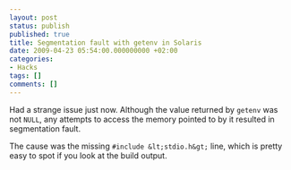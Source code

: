 ```yaml
---
layout: post
status: publish
published: true
title: Segmentation fault with getenv in Solaris
date: 2009-04-23 05:54:00.000000000 +02:00
categories:
- Hacks
tags: []
comments: []
---
```

Had a strange issue just now. Although the value returned by `getenv` was not `NULL`, any attempts to access the memory pointed to by it resulted in segmentation fault.

The cause was the missing `#include &lt;stdio.h&gt;` line, which is pretty easy to spot if you look at the build output.
